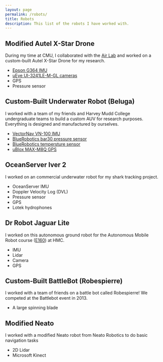 ```yaml
---
layout: page
permalink: /robots/
title: Robots
description: This list of the robots I have worked with.
---
```


<article class="post-robot">
<div class="post-thumbnail" style="background-image: url({{ site.baseurl }}/assets/robot/autel_drone.jpg)"></div>
<div class="robot-description">
    <h2 class="post-title">Modified Autel X-Star Drone</h2>
    <p class="post-snippet">During my time at CMU, I collaborated with the <a href="http://theairlab.org/">Air Lab</a> and worked on a custom-built Autel X-Star Drone for my research.</p>
        <ul class="robot-sensors">
            <li><a href="https://global.epson.com/products_and_drivers/sensing_system/imu/g364/">Epson G364 IMU</a></li>
            <li><a href="https://en.ids-imaging.com/store/ui-3241le.html">uEye UI-3241LE-M-GL cameras</a></li>
            <li>GPS</li>
            <li>Pressure sensor</li>
        </ul>
</div>
</article>

<article class="post-robot">
<div class="post-thumbnail" style="background-image: url({{ site.baseurl }}/assets/robot/beluga2.jpg)"></div>
<div class="robot-description">
    <h2 class="post-title">Custom-Built Underwater Robot (Beluga)</h2>
    <p class="post-snippet">I worked with a team of my friends and Harvey Mudd College undergraduate teams to build a custom AUV for research purposes. Everything is designed and manufactured by ourselves.</p>
        <ul class="robot-sensors">
            <li><a href="https://www.vectornav.com/products/vn-100">VectorNav VN-100 IMU</a></li>
            <li><a href="http://docs.bluerobotics.com/bar30/">BlueRobotics bar30 pressure sensor</a></li>
            <li><a href="http://docs.bluerobotics.com/celsius/">BlueRobotics tempersture sensor</a></li>
            <li><a href="https://www.u-blox.com/en/product/max-m8-series">uBlox MAX­-M8Q GPS</a></li>
        </ul>
</div>
</article>

<article class="post-robot">
<div class="post-thumbnail" style="background-image: url({{ site.baseurl }}/assets/robot/iver.png)"></div>
<div class="robot-description">
    <h2 class="post-title">OceanServer Iver 2</h2>
    <p class="post-snippet">I worked on an commercial underwater robot for my shark tracking project. </p>
        <ul class="robot-sensors">
            <li>OceanServer IMU</li>
            <li>Doppler Velocity Log (DVL)</li>
            <li>Pressure sensor</li>
            <li>GPS</li>
            <li>Lotek hydrophones</li>
        </ul>
</div>
</article>

<article class="post-robot">
<div class="post-thumbnail" style="background-image: url({{ site.baseurl }}/assets/robot/jaguar.jpg)"></div>
<div class="robot-description">
    <h2 class="post-title">Dr Robot Jaguar Lite</h2>
    <p class="post-snippet">I worked on this autonomous ground robot for the Autonomous Mobile Robot course (<a href="http://www.hmc.edu/lair/E160/">E160</a>) at HMC. </p>
        <ul class="robot-sensors">
            <li>IMU</li>
            <li>Lidar</li>
            <li>Camera</li>
            <li>GPS</li>
        </ul>
</div>
</article>

<article class="post-robot">
<div class="post-thumbnail" style="background-image: url({{ site.baseurl }}/assets/robot/battlebot.jpg)"></div>
<div class="robot-description">
    <h2 class="post-title">Custom-Built BattleBot (Robespierre)</h2>
    <p class="post-snippet">I worked with a team of friends on a battle bot called Robespierre! We competed at the Battlebot event in 2013. </p>
        <ul class="robot-sensors">
            <li>A large spinning blade</li>
        </ul>
</div>
</article>

<article class="post-robot">
<div class="post-thumbnail" style="background-image: url({{ site.baseurl }}/assets/robot/neato.png)"></div>
<div class="robot-description">
    <h2 class="post-title">Modified Neato</h2>
    <p class="post-snippet">I worked with a modified Neato robot from Neato Robotics to do basic navigation tasks </p>
        <ul class="robot-sensors">
            <li>2D Lidar</li>
            <li>Microsoft Kinect</li>
        </ul>
</div>
</article>